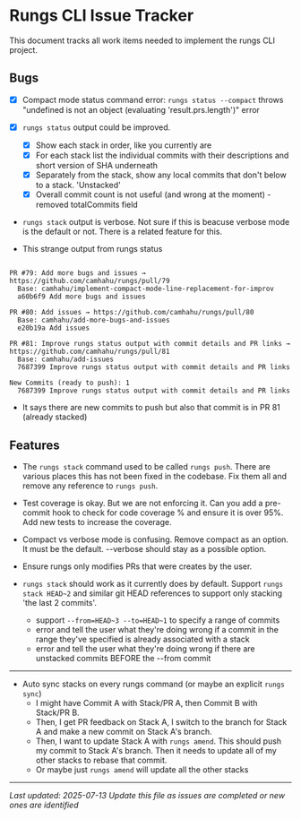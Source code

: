 # Rungs CLI Issue Tracker

This document tracks all work items needed to implement the rungs CLI project.

## Bugs
- [x] Compact mode status command error: `rungs status --compact` throws "undefined is not an object (evaluating 'result.prs.length')" error

- [x] `rungs status` output could be improved. 
  - [x] Show each stack in order, like you currently are
  - [x] For each stack list the individual commits with their descriptions and short version of SHA underneath
  - [x] Separately from the stack, show any local commits that don't below to a stack. 'Unstacked'
  - [x] Overall commit count is not useful (and wrong at the moment) - removed totalCommits field

- `rungs stack` output is verbose. Not sure if this is beacuse verbose mode is the default or not. There is a related feature for this.


- This strange output from rungs status
```

PR #79: Add more bugs and issues → https://github.com/camhahu/rungs/pull/79
  Base: camhahu/implement-compact-mode-line-replacement-for-improv
  a60b6f9 Add more bugs and issues

PR #80: Add issues → https://github.com/camhahu/rungs/pull/80
  Base: camhahu/add-more-bugs-and-issues
  e20b19a Add issues

PR #81: Improve rungs status output with commit details and PR links → https://github.com/camhahu/rungs/pull/81
  Base: camhahu/add-issues
  7687399 Improve rungs status output with commit details and PR links

New Commits (ready to push): 1
  7687399 Improve rungs status output with commit details and PR links
```
- It says there are new commits to push but also that commit is in PR 81 (already stacked)


## Features

- The `rungs stack` command used to be called `rungs push`. There are various places this has not been fixed in the codebase. Fix them all and remove any reference to `rungs push`.

- Test coverage is okay. But we are not enforcing it. Can you add a pre-commit hook to check for code coverage % and ensure it is over 95%. Add new tests to increase the coverage.

- Compact vs verbose mode is confusing. Remove compact as an option. It must be the default. --verbose should stay as a possible option.

- Ensure rungs only modifies PRs that were creates by the user.

- `rungs stack` should work as it currently does by default. Support `rungs stack HEAD~2` and similar git HEAD references to support only stacking 'the last 2 commits'.
  - support `--from=HEAD~3 --to=HEAD~1` to specify a range of commits
  - error and tell the user what they're doing wrong if a commit in the range they've specified is already associated with a stack
  - error and tell the user what they're doing wrong if there are unstacked commits BEFORE the --from commit
---

- Auto sync stacks on every rungs command (or maybe an explicit `rungs sync`)
  - I might have Commit A with Stack/PR A, then Commit B with Stack/PR B.
  - Then, I get PR feedback on Stack A, I switch to the branch for Stack A and make a new commit on Stack A's branch.
  - Then, I want to update Stack A with `rungs amend`. This should push my commit to Stack A's branch. Then it needs to update all of my other stacks to rebase that commit.
  - Or maybe just `rungs amend` will update all the other stacks

---

*Last updated: 2025-07-13*
*Update this file as issues are completed or new ones are identified*
